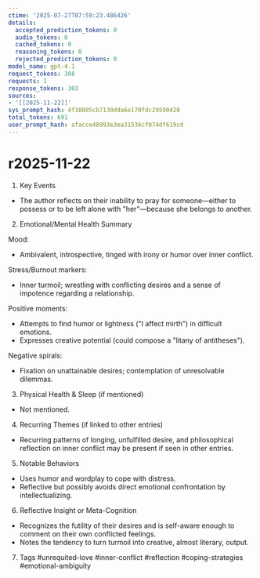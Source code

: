 ```yaml
---
ctime: '2025-07-27T07:59:23.486426'
details:
  accepted_prediction_tokens: 0
  audio_tokens: 0
  cached_tokens: 0
  reasoning_tokens: 0
  rejected_prediction_tokens: 0
model_name: gpt-4.1
request_tokens: 388
requests: 1
response_tokens: 303
sources:
- '[[2025-11-22]]'
sys_prompt_hash: 4f38005cb7130dda6e170fdc29590420
total_tokens: 691
user_prompt_hash: afacce48993e3ea31536cf074df619cd
---
```

# r2025-11-22

1. Key Events
- The author reflects on their inability to pray for someone—either to possess or to be left alone with "her"—because she belongs to another.

2. Emotional/Mental Health Summary

Mood:
- Ambivalent, introspective, tinged with irony or humor over inner conflict.

Stress/Burnout markers:
- Inner turmoil; wrestling with conflicting desires and a sense of impotence regarding a relationship.

Positive moments:
- Attempts to find humor or lightness ("I affect mirth") in difficult emotions.
- Expresses creative potential (could compose a "litany of antitheses").

Negative spirals:
- Fixation on unattainable desires; contemplation of unresolvable dilemmas.

3. Physical Health & Sleep (if mentioned)
- Not mentioned.

4. Recurring Themes (if linked to other entries)
- Recurring patterns of longing, unfulfilled desire, and philosophical reflection on inner conflict may be present if seen in other entries.

5. Notable Behaviors
- Uses humor and wordplay to cope with distress.
- Reflective but possibly avoids direct emotional confrontation by intellectualizing.

6. Reflective Insight or Meta-Cognition
- Recognizes the futility of their desires and is self-aware enough to comment on their own conflicted feelings.
- Notes the tendency to turn turmoil into creative, almost literary, output.

7. Tags
#unrequited-love #inner-conflict #reflection #coping-strategies #emotional-ambiguity